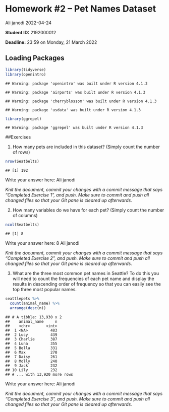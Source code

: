 Homework #2 – Pet Names Dataset
================
Ali janodi
2022-04-24

**Student ID:** 2192000012

**Deadline:** 23:59 on Monday, 21 March 2022

## Loading Packages

``` r
library(tidyverse)
library(openintro)
```

    ## Warning: package 'openintro' was built under R version 4.1.3

    ## Warning: package 'airports' was built under R version 4.1.3

    ## Warning: package 'cherryblossom' was built under R version 4.1.3

    ## Warning: package 'usdata' was built under R version 4.1.3

``` r
library(ggrepel)
```

    ## Warning: package 'ggrepel' was built under R version 4.1.3

##Exercises

1.  How many pets are included in this dataset? (Simply count the number
    of rows)

``` r
nrow(Seatbelts)
```

    ## [1] 192

Write your answer here: Ali janodi

*Knit the document, commit your changes with a commit message that says
“Completed Exercise 1”, and push. Make sure to commit and push all
changed files so that your Git pane is cleared up afterwards.*

2.  How many variables do we have for each pet? (Simply count the number
    of columns)

``` r
ncol(Seatbelts)
```

    ## [1] 8

Write your answer here: 8 Ali janodi

*Knit the document, commit your changes with a commit message that says
“Completed Exercise 2”, and push. Make sure to commit and push all
changed files so that your Git pane is cleared up afterwards.*

3.  What are the three most common pet names in Seattle? To do this you
    will need to count the frequencies of each pet name and display the
    results in descending order of frequency so that you can easily see
    the top three most popular names.

``` r
seattlepets %>%
  count(animal_name) %>%
  arrange(desc(n))
```

    ## # A tibble: 13,930 x 2
    ##    animal_name     n
    ##    <chr>       <int>
    ##  1 <NA>          483
    ##  2 Lucy          439
    ##  3 Charlie       387
    ##  4 Luna          355
    ##  5 Bella         331
    ##  6 Max           270
    ##  7 Daisy         261
    ##  8 Molly         240
    ##  9 Jack          232
    ## 10 Lily          232
    ## # ... with 13,920 more rows

Write your answer here: Ali janodi

*Knit the document, commit your changes with a commit message that says
“Completed Exercise 3”, and push. Make sure to commit and push all
changed files so that your Git pane is cleared up afterwards.*
